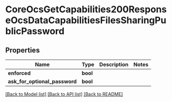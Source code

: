 # CoreOcsGetCapabilities200ResponseOcsDataCapabilitiesFilesSharingPublicPassword

## Properties

Name | Type | Description | Notes
------------ | ------------- | ------------- | -------------
**enforced** | **bool** |  | 
**ask_for_optional_password** | **bool** |  | 

[[Back to Model list]](../README.md#documentation-for-models) [[Back to API list]](../README.md#documentation-for-api-endpoints) [[Back to README]](../README.md)


